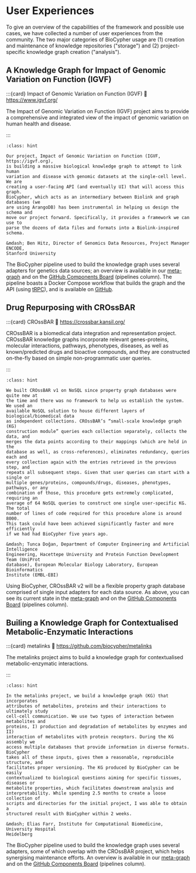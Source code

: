 # User Experiences
To give an overview of the capabilities of the framework and possible use cases,
we have collected a number of user experiences from the community. The two major
categories of BioCypher usage are (1) creation and maintenance of knowledge
repositories ("storage") and (2) project-specific knowledge graph creation
("analysis").

## A Knowledge Graph for Impact of Genomic Variation on Function (IGVF)


:::{card} Impact of Genomic Variation on Function (IGVF) 
:link: https://www.igvf.org/

The Impact of Genomic Variation on Function (IGVF) project aims to provide a
comprehensive and integrated view of the impact of genomic variation on human
health and disease.

:::

```{admonition} Testimonial
:class: hint

Our project, Impact of Genomic Variation on Function (IGVF, https://igvf.org),
is building a massive biological knowledge graph to attempt to link human
variation and disease with genomic datasets at the single-cell level. We are
creating a user-facing API (and eventually UI) that will access this graph.
BioCypher, which acts as an intermediary between Biolink and graph databases (we
are using ArangoDB) has been instrumental in helping us design the schema and
move our project forward. Specifically, it provides a framework we can use to
parse the dozens of data files and formats into a Biolink-inspired schema.  

&mdash; Ben Hitz, Director of Genomics Data Resources, Project Manager ENCODE,
Stanford University

```

The BioCypher pipeline used to build the knowledge graph uses several adapters
for genetics data sources; an overview is available in our
[meta-graph](metagraph) and on the [GitHub Components 
Board](https://github.com/orgs/biocypher/projects/3) (pipelines column). The
pipeline boasts a Docker Compose workflow that builds the graph and the API
(using [tRPC](https://trpc.io/)), and is available on 
[GitHub](https://github.com/IGVF-DACC/igvf-catalog).

## Drug Repurposing with CROssBAR

:::{card} CROssBAR
:link: https://crossbar.kansil.org/

CROssBAR is a biomedical data integration and representation project. CROssBAR
knowledge graphs incorporate relevant genes-proteins, molecular interactions,
pathways, phenotypes, diseases, as well as known/predicted drugs and bioactive
compounds, and they are constructed on-the-fly based on simple non-programmatic
user queries.

:::

```{admonition} Testimonial
:class: hint

We built CROssBAR v1 on NoSQL since property graph databases were quite new at
the time and there was no framework to help us establish the system. We used an
available NoSQL solution to house different layers of biological/biomedical data
as independent collections. CROssBAR’s “small-scale knowledge graph (KG)
construction module” queries each collection separately, collects the data, and
merges the data points according to their mappings (which are held in the
database as well, as cross-references), eliminates redundancy, queries each and
every collection again with the entries retrieved in the previous step, and
repeats all subsequent steps. Given that user queries can start with a single or
multiple genes/proteins, compounds/drugs, diseases, phenotypes, pathways, or any
combination of those, this procedure gets extremely complicated, requiring an
average of 64 NoSQL queries to construct one single user-specific KG. The total
number of lines of code required for this procedure alone is around 8000.
This task could have been achieved significantly faster and more efficiently 
if we had had BioCypher five years ago.

&mdash; Tunca Doğan, Department of Computer Engineering and Artificial Intelligence
Engineering, Hacettepe University and Protein Function Development Team (UniProt
database), European Molecular Biology Laboratory, European Bioinformatics
Institute (EMBL-EBI)

```

Using BioCypher, CROssBAR v2 will be a flexible property graph database
comprised of single input adapters for each data source. As above, you can see
its current state in the [meta-graph](metagraph) and on the [GitHub Components 
Board](https://github.com/orgs/biocypher/projects/3) (pipelines column).

## Builing a Knowledge Graph for Contextualised Metabolic-Enzymatic Interactions


:::{card} metalinks
:link: https://github.com/biocypher/metalinks

The metalinks project aims to build a knowledge graph for contextualised
metabolic-enzymatic interactions.

:::

```{admonition} Testimonial
:class: hint

In the metalinks project, we build a knowledge graph (KG) that incorporates
attributes of metabolites, proteins and their interactions to ultimately study
cell-cell communication. We use two types of interaction between metabolites and
proteins, I) production and degradation of metabolites by enzymes and II)
interaction of metabolites with protein receptors. During the KG assembly we
access multiple databases that provide information in diverse formats. BioCypher
takes all of these inputs, gives them a reasonable, reproducible structure, and
facilitates proper versioning. The KG produced by BioCypher can be easily
contextualized to biological questions aiming for specific tissues, diseases or
metabolite properties, which facilitates downstream analysis and
interpretability. While spending 2.5 months to create a loose collection of
scripts and directories for the initial project, I was able to obtain a
structured result with BioCypher within 2 weeks.

&mdash; Elias Farr, Institute for Computational Biomedicine, University Hospital
Heidelberg

```

The BioCypher pipeline used to build the knowledge graph uses several adapters,
some of which overlap with the CROssBAR project, which helps synergising
maintenance efforts. An overview is available in our
[meta-graph](metagraph) and on the [GitHub Components
Board](https://github.com/orgs/biocypher/projects/3) (pipelines column).